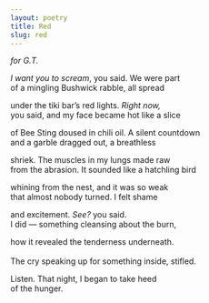 ```yaml
---
layout: poetry
title: Red
slug: red
---
```

_for G.T._

_I want you to scream_, you said. We were part<br>
of a mingling Bushwick rabble, all spread<br>

under the tiki bar’s red lights. _Right now,_<br>
you said, and my face became hot like a slice<br>

of Bee Sting doused in chili oil. A silent countdown<br>
and a garble dragged out, a breathless<br>

shriek. The muscles in my lungs made raw<br>
from the abrasion. It sounded like a hatchling bird<br>

whining from the nest, and it was so weak<br>
that almost nobody turned. I felt shame<br>

and excitement. _See?_ you said.<br>
I did — something cleansing about the burn,<br>

how it revealed the tenderness underneath.<br>  
The cry speaking up for something inside, stifled.<br> 

Listen. That night, I began to take heed<br>
of the hunger.<br>
